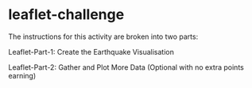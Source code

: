 # leaflet-challenge

The instructions for this activity are broken into two parts:

Leaflet-Part-1: Create the Earthquake Visualisation

Leaflet-Part-2: Gather and Plot More Data (Optional with no extra points earning)